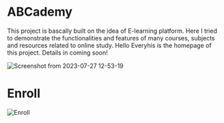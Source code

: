 # ABCademy
This project is bascally built  on the idea of  E-learning platform. Here I tried to demonstrate the functionalities and features of many courses, subjects and resources related to online study. 
Hello Everyhis is the homepage of this project. Details in coming soon!

![Screenshot from 2023-07-27 12-53-19](https://github.com/Habib16051/ABCademy/assets/39822204/c8482d0f-a843-40db-a1e2-34190bdd6dab)

# Enroll
![Enroll](https://github.com/Habib16051/ABCademy/assets/39822204/c59db4e8-c313-47fe-bea3-6811110311eb)

